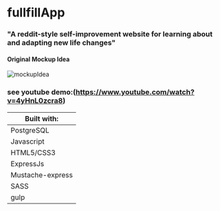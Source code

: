 # fullfillApp

### "A reddit-style self-improvement website for learning about and adapting new life changes"

#### Original Mockup Idea

![mockupIdea](https://i.imgur.com/oyeSzBj.png)

### see youtube demo:(https://www.youtube.com/watch?v=4yHnL0zcra8)

| Built with:       
| ------------- |
| PostgreSQL     | 
| Javascript      | 
| HTML5/CSS3     | 
| ExpressJs     |
| Mustache-express     |
| SASS     | 
| gulp     |
